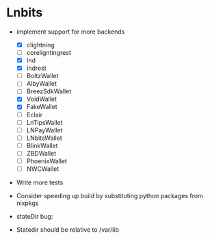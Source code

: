 # Lnbits
- implement support for more backends
    - [x] clightning
    - [ ] coreligntingrest
    - [x] lnd
    - [x] lndrest
    - [ ] BoltzWallet
    - [ ] AlbyWallet
    - [ ] BreezSdkWallet
    - [x] VoidWallet
    - [x] FakeWallet
    - [ ] Eclair
    - [ ] LnTipsWallet
    - [ ] LNPayWallet
    - [ ] LNbitsWallet
    - [ ] BlinkWallet
    - [ ] ZBDWallet
    - [ ] PhoenixWallet
    - [ ] NWCWallet

- Write more tests

- Consider speeding up build by substituting python packages from nixpkgs

- stateDir bug:
 - Statedir should be relative to /var/lib
